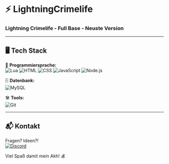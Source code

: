 # ⚡ LightningCrimelife  
### Lightning Crimelife - Full Base - Neuste Version  

---

## 🖥️ Tech Stack  
🚀 **Programmiersprache:**  
![Lua](https://img.shields.io/badge/Lua-000000?style=for-the-badge&logo=lua&logoColor=6A0DAD)
![HTML](https://img.shields.io/badge/HTML5-000000?style=for-the-badge&logo=html5&logoColor=6A0DAD)
![CSS](https://img.shields.io/badge/CSS3-000000?style=for-the-badge&logo=css3&logoColor=6A0DAD)
![JavaScript](https://img.shields.io/badge/JavaScript-000000?style=for-the-badge&logo=javascript&logoColor=6A0DAD)
![Node.js](https://img.shields.io/badge/Node.js-000000?style=for-the-badge&logo=node.js&logoColor=6A0DAD)

🗄 **Datenbank:**  
![MySQL](https://img.shields.io/badge/MySQL-000000?style=for-the-badge&logo=mysql&logoColor=6A0DAD)  

🛠️ **Tools:**  
![Git](https://img.shields.io/badge/Git-000000?style=for-the-badge&logo=git&logoColor=6A0DAD)  

---

## 📬 Kontakt  
Fragen? Ideen?!  
[![Discord](https://img.shields.io/badge/Discord-000000?style=for-the-badge&logo=discord&logoColor=6A0DAD)](https://discord.com/users/1103038390481465434)  

Viel Spaß damit mein Akh! 💰
